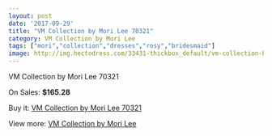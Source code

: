 ```yaml
---
layout: post
date: '2017-09-29'
title: "VM Collection by Mori Lee 70321"
category: VM Collection by Mori Lee
tags: ["mori","collection","dresses","rosy","bridesmaid"]
image: http://img.hectodress.com/33431-thickbox_default/vm-collection-by-mori-lee-70321.jpg
---
```

VM Collection by Mori Lee 70321

On Sales: **$165.28**
<a href="https://www.hectodress.com/vm-collection-by-mori-lee/15436-vm-collection-by-mori-lee-70321.html"><amp-img layout="responsive" width="600" height="600" src="//img.hectodress.com/33431-thickbox_default/vm-collection-by-mori-lee-70321.jpg" alt="VM Collection by Mori Lee 70321 0" /></a>
<a href="https://www.hectodress.com/vm-collection-by-mori-lee/15436-vm-collection-by-mori-lee-70321.html"><amp-img layout="responsive" width="600" height="600" src="//img.hectodress.com/33433-thickbox_default/vm-collection-by-mori-lee-70321.jpg" alt="VM Collection by Mori Lee 70321 1" /></a>
<a href="https://www.hectodress.com/vm-collection-by-mori-lee/15436-vm-collection-by-mori-lee-70321.html"><amp-img layout="responsive" width="600" height="600" src="//img.hectodress.com/33432-thickbox_default/vm-collection-by-mori-lee-70321.jpg" alt="VM Collection by Mori Lee 70321 2" /></a>

Buy it: [VM Collection by Mori Lee 70321](https://www.hectodress.com/vm-collection-by-mori-lee/15436-vm-collection-by-mori-lee-70321.html "VM Collection by Mori Lee 70321")

View more: [VM Collection by Mori Lee](https://www.hectodress.com/278-vm-collection-by-mori-lee "VM Collection by Mori Lee")